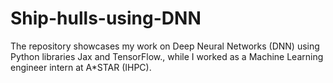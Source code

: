 # Ship-hulls-using-DNN
The repository showcases my work on Deep Neural Networks (DNN) using Python libraries Jax and TensorFlow., while I worked as a Machine Learning engineer intern at A*STAR (IHPC).
